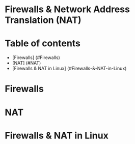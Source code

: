 # Firewalls & Network Address Translation (NAT)

# Table of contents
* [Firewalls] (#Firewalls)
* [NAT] (#NAT)
* [Firewalls & NAT in Linux] (#Firewalls-&-NAT-in-Linux)

# Firewalls





# NAT






# Firewalls & NAT in Linux
